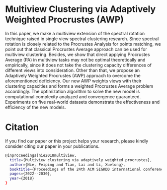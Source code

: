 # Multiview Clustering via Adaptively Weighted Procrustes (AWP)

In this paper, we make a multiview extension of the spectral rotation technique raised in single view spectral clustering research. Since spectral rotation is closely related to the Procrustes Analysis for points matching, we point out that classical Procrustes Average approach can be used for multiview clustering. Besides, we show that direct applying Procrustes Average (PA) in multiview tasks may not be optimal theoretically and empirically, since it does not take the clustering capacity differences of different views into consideration. Other than that, we propose an Adaptively Weighted Procrustes (AWP) approach to overcome the aforementioned deficiency. Our new AWP weights views with their clustering capacities and forms a weighted Procrustes Average problem accordingly. The optimization algorithm to solve the new model is computational complexity analyzed and convergence guaranteed. Experiments on five real-world datasets demonstrate the effectiveness and efficiency of the new models.

# Citation

If you find our paper or this project helps your research, please kindly consider citing our paper in your publications.
```bash
@inproceedings{nie2018multiview,
  title={Multiview clustering via adaptively weighted procrustes},
  author={Nie, Feiping and Tian, Lai and Li, Xuelong},
  booktitle={Proceedings of the 24th ACM SIGKDD international conference on knowledge discovery \& data mining},
  pages={2022--2030},
  year={2018}
}
```



